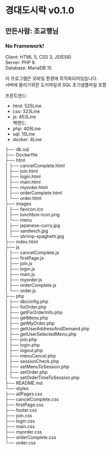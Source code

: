 # 경대도시락 v0.1.0  

## 만든사람: 조교행님  

### No Framework!  
Client: HTML 5, CSS 3, JS(ES6)  
Server: PHP 8  
Database: MariaDB 15  
  
이 프로그램은 모바일 환경에 최적화되어있습니다.  
서버에 올리기위한 도커파일과 SQL 초기샘플파일 포함  

프론트엔드:  
- html: 525Line  
- css: 323Line  
- js: 453Line  
백엔드:  
- php: 409Line  
- sql: 15Line  
- docker: 4Line  

├── db.sql  
├── Dockerfile  
├── html  
│   ├── cancelComplete.html  
│   ├── join.html  
│   ├── login.html  
│   ├── main.html  
│   ├── myorder.html  
│   ├── orderComplete.html  
│   └── order.html  
├── images  
│   ├── favicon.ico  
│   ├── lunchbox-icon.png  
│   └── menu  
│       ├── japanese-curry.jpg  
│       ├── sandwich.jpg  
│       └── shrimp-spaghetti.jpg  
├── index.html  
├── js  
│   ├── cancelComplete.js  
│   ├── firstPage.js  
│   ├── join.js  
│   ├── login.js  
│   ├── main.js  
│   ├── myorder.js  
│   ├── orderComplete.js  
│   └── order.js  
├── php  
│   ├── dbconfig.php  
│   ├── fixOrder.php  
│   ├── getFixOrderInfo.php  
│   ├── getMenu.php  
│   ├── getMyOrder.php  
│   ├── getUserAddressAndDemand.php  
│   ├── getUserSelectedMenu.php  
│   ├── join.php  
│   ├── login.php  
│   ├── logout.php  
│   ├── menuCancel.php  
│   ├── sessionCheck.php  
│   ├── setMenuToSession.php  
│   ├── setOrder.php  
│   └── setOrderTimeToSession.php  
├── README.md  
└── styles  
    ├── allPages.css  
    ├── cancelComplete.css  
    ├── firstPage.css  
    ├── footer.css  
    ├── join.css  
    ├── login.css  
    ├── main.css  
    ├── myorder.css  
    ├── orderComplete.css  
    └── order.css  